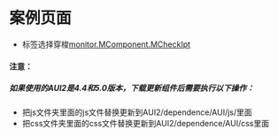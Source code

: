 # 案例页面 
 - 标签选择穿梭[monitor.MComponent.MCheckIpt](https://monitor.awebide.com/#/checklpc/component/checklpc?title=%E6%A0%87%E7%AD%BE%E9%80%89%E6%8B%A9%E5%85%BC%E7%A9%BF%E6%A2%AD%E6%A1%86&pageId=checklpc)
 
#### 注意：
##### 如果使用的AUI2是4.4和5.0版本，下载更新组件后需要执行以下操作：
- 把js文件夹里面的js文件替换更新到AUI2/dependence/AUI/js/里面
- 把css文件夹里面的css文件替换更新到AUI2/dependence/AUI/css里面